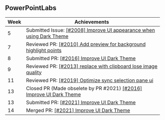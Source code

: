 ## PowerPointLabs

Week | Achievements
---- | ------------
5 | Submitted Issue: [ [#2008] Improve UI appearance when using Dark Theme](https://github.com/PowerPointLabs/PowerPointLabs/issues/2008)
7 | Reviewed PR: [ [#2010] Add preview for background highlight points](https://github.com/PowerPointLabs/PowerPointLabs/pull/2010)
8 | Submitted PR: [ [#2016] Improve UI Dark Theme](https://github.com/PowerPointLabs/PowerPointLabs/pull/2016)
9 | Reviewed PR: [ [#2013] replace with clipboard lose image quality](https://github.com/PowerPointLabs/PowerPointLabs/pull/2013)
11 | Reviewed PR: [ [#2019] Optimize sync selection pane ui](https://github.com/PowerPointLabs/PowerPointLabs/pull/2019)
13 | Closed PR (Made obselete by PR #2021) [ [#2016] Improve UI Dark Theme](https://github.com/PowerPointLabs/PowerPointLabs/pull/2016)
13 | Submitted PR: [ [#2021] Improve UI Dark Theme](https://github.com/PowerPointLabs/PowerPointLabs/pull/2021)
14 | Merged PR: [ [#2021] Improve UI Dark Theme](https://github.com/PowerPointLabs/PowerPointLabs/pull/2021)